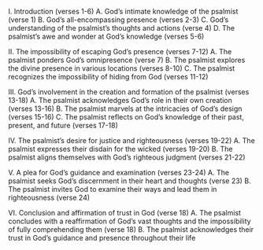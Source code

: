 I. Introduction (verses 1-6)
    A. God’s intimate knowledge of the psalmist (verse 1)
    B. God’s all-encompassing presence (verses 2-3)
    C. God’s understanding of the psalmist’s thoughts and actions (verse 4)
    D. The psalmist’s awe and wonder at God’s knowledge (verses 5-6)

II. The impossibility of escaping God’s presence (verses 7-12)
    A. The psalmist ponders God’s omnipresence (verse 7)
    B. The psalmist explores the divine presence in various locations (verses 8-10)
    C. The psalmist recognizes the impossibility of hiding from God (verses 11-12)

III. God’s involvement in the creation and formation of the psalmist (verses 13-18)
    A. The psalmist acknowledges God’s role in their own creation (verses 13-16)
    B. The psalmist marvels at the intricacies of God’s design (verses 15-16)
    C. The psalmist reflects on God’s knowledge of their past, present, and future (verses 17-18)

IV. The psalmist’s desire for justice and righteousness (verses 19-22)
    A. The psalmist expresses their disdain for the wicked (verses 19-20)
    B. The psalmist aligns themselves with God’s righteous judgment (verses 21-22)

V. A plea for God’s guidance and examination (verses 23-24)
    A. The psalmist seeks God’s discernment in their heart and thoughts (verse 23)
    B. The psalmist invites God to examine their ways and lead them in righteousness (verse 24)

VI. Conclusion and affirmation of trust in God (verse 18)
    A. The psalmist concludes with a reaffirmation of God’s vast thoughts and the impossibility of fully comprehending them (verse 18)
    B. The psalmist acknowledges their trust in God’s guidance and presence throughout their life